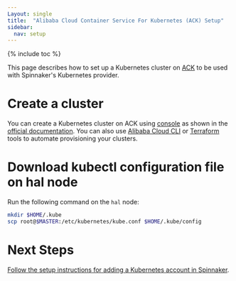 ```yaml
---
Layout: single
title:  "Alibaba Cloud Container Service For Kubernetes (ACK) Setup"
sidebar:
  nav: setup
---
```


{% include toc %}

This page describes how to set up a Kubernetes cluster on
[ACK](https://www.alibabacloud.com/product/kubernetes) to be used with Spinnaker's
Kubernetes provider.

# Create a cluster

You can create a Kubernetes cluster on ACK using [console](https://cs.console.aliyun.com) 
as shown in the [official documentation](https://www.alibabacloud.com/help/doc-detail/86488.htm). 
You can also use [Alibaba Cloud CLI](https://github.com/aliyun/aliyun-cli) or 
[Terraform ](https://www.terraform.io/docs/providers/alicloud/r/cs_kubernetes.html) tools to automate provisioning your clusters.

# Download kubectl configuration file on hal node

Run the following command on the `hal` node:

```bash
mkdir $HOME/.kube
scp root@$MASTER:/etc/kubernetes/kube.conf $HOME/.kube/config
```

# Next Steps

[Follow the setup instructions for adding a Kubernetes account in
Spinnaker](/setup/install/providers/kubernetes-v2/#adding-an-account).
